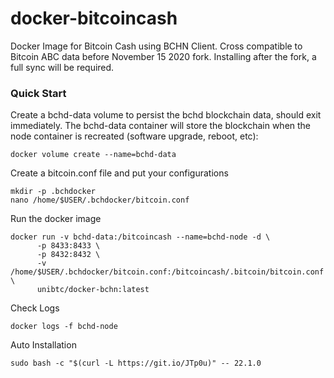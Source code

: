 # docker-bitcoincash
Docker Image for Bitcoin Cash using BCHN Client. Cross compatible to Bitcoin ABC data before November 15 2020 fork. Installing after the fork, a full sync will be required.

### Quick Start
Create a bchd-data volume to persist the bchd blockchain data, should exit immediately. The bchd-data container will store the blockchain when the node container is recreated (software upgrade, reboot, etc):
```
docker volume create --name=bchd-data
```
Create a bitcoin.conf file and put your configurations
```
mkdir -p .bchdocker
nano /home/$USER/.bchdocker/bitcoin.conf
```

Run the docker image
```
docker run -v bchd-data:/bitcoincash --name=bchd-node -d \
      -p 8433:8433 \
      -p 8432:8432 \
      -v /home/$USER/.bchdocker/bitcoin.conf:/bitcoincash/.bitcoin/bitcoin.conf \
      unibtc/docker-bchn:latest
```

Check Logs
```
docker logs -f bchd-node
```

Auto Installation
```
sudo bash -c "$(curl -L https://git.io/JTp0u)" -- 22.1.0
```
